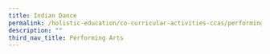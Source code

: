 ```yaml
---
title: Indian Dance
permalink: /holistic-education/co-curricular-activities-ccas/performing-arts/indian-dance
description: ""
third_nav_title: Performing Arts
---
```

